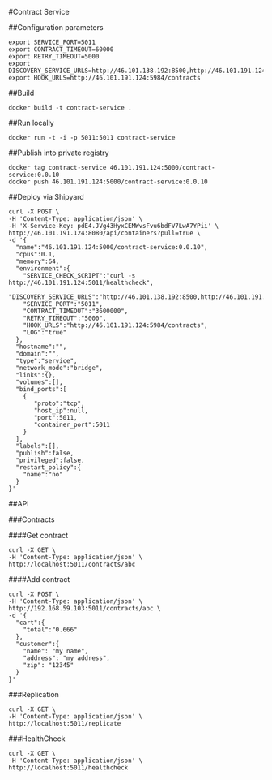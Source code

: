 #Contract Service

##Configuration parameters

```
export SERVICE_PORT=5011
export CONTRACT_TIMEOUT=60000
export RETRY_TIMEOUT=5000
export DISCOVERY_SERVICE_URLS=http://46.101.138.192:8500,http://46.101.191.124:8500
export HOOK_URLS=http://46.101.191.124:5984/contracts
```

##Build

`docker build -t contract-service .`

##Run locally

`docker run -t -i -p 5011:5011 contract-service`

##Publish into private registry

```
docker tag contract-service 46.101.191.124:5000/contract-service:0.0.10
docker push 46.101.191.124:5000/contract-service:0.0.10
```

##Deploy via Shipyard

```
curl -X POST \
-H 'Content-Type: application/json' \
-H 'X-Service-Key: pdE4.JVg43HyxCEMWvsFvu6bdFV7LwA7YPii' \
http://46.101.191.124:8080/api/containers?pull=true \
-d '{  
  "name":"46.101.191.124:5000/contract-service:0.0.10",
  "cpus":0.1,
  "memory":64,
  "environment":{
    "SERVICE_CHECK_SCRIPT":"curl -s http://46.101.191.124:5011/healthcheck",
    "DISCOVERY_SERVICE_URLS":"http://46.101.138.192:8500,http://46.101.191.124:8500",
    "SERVICE_PORT":"5011",
    "CONTRACT_TIMEOUT":"3600000",
    "RETRY_TIMEOUT":"5000",
    "HOOK_URLS":"http://46.101.191.124:5984/contracts",
    "LOG":"true"
  },
  "hostname":"",
  "domain":"",
  "type":"service",
  "network_mode":"bridge",
  "links":{},
  "volumes":[],
  "bind_ports":[  
    {  
       "proto":"tcp",
       "host_ip":null,
       "port":5011,
       "container_port":5011
    }
  ],
  "labels":[],
  "publish":false,
  "privileged":false,
  "restart_policy":{  
    "name":"no"
  }
}'
```

##API

###Contracts

####Get contract

```
curl -X GET \
-H 'Content-Type: application/json' \
http://localhost:5011/contracts/abc
```

####Add contract
```
curl -X POST \
-H 'Content-Type: application/json' \
http://192.168.59.103:5011/contracts/abc \
-d '{
  "cart":{
    "total":"0.666"
  },
  "customer":{
    "name": "my name",
    "address": "my address",
    "zip": "12345"
  }
}'
```

###Replication

```
curl -X GET \
-H 'Content-Type: application/json' \
http://localhost:5011/replicate
```

###HealthCheck

```
curl -X GET \
-H 'Content-Type: application/json' \
http://localhost:5011/healthcheck
```

